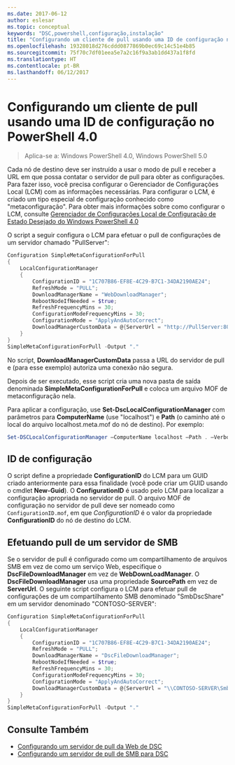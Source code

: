 ```yaml
---
ms.date: 2017-06-12
author: eslesar
ms.topic: conceptual
keywords: "DSC,powershell,configuração,instalação"
title: "Configurando um cliente de pull usando uma ID de configuração no PowerShell 4.0"
ms.openlocfilehash: 19328018d276cddd0877869b0ec69c14c51e4b85
ms.sourcegitcommit: 75f70c7df01eea5e7a2c16f9a3ab1dd437a1f8fd
ms.translationtype: HT
ms.contentlocale: pt-BR
ms.lasthandoff: 06/12/2017
---
```

<a id="setting-up-a-pull-client-using-configuration-id-in-powershell-40" class="xliff"></a>
# Configurando um cliente de pull usando uma ID de configuração no PowerShell 4.0

>Aplica-se a: Windows PowerShell 4.0, Windows PowerShell 5.0

Cada nó de destino deve ser instruído a usar o modo de pull e receber a URL em que possa contatar o servidor de pull para obter as configurações. Para fazer isso, você precisa configurar o Gerenciador de Configurações Local (LCM) com as informações necessárias. Para configurar o LCM, é criado um tipo especial de configuração conhecido como "metaconfiguração". Para obter mais informações sobre como configurar o LCM, consulte [Gerenciador de Configurações Local de Configuração de Estado Desejado do Windows PowerShell 4.0](metaConfig4.md)

O script a seguir configura o LCM para efetuar o pull de configurações de um servidor chamado "PullServer":

```powershell
Configuration SimpleMetaConfigurationForPull 
{ 
    LocalConfigurationManager 
    { 
        ConfigurationID = "1C707B86-EF8E-4C29-B7C1-34DA2190AE24";
        RefreshMode = "PULL";
        DownloadManagerName = "WebDownloadManager";
        RebootNodeIfNeeded = $true;
        RefreshFrequencyMins = 30;
        ConfigurationModeFrequencyMins = 30; 
        ConfigurationMode = "ApplyAndAutoCorrect";
        DownloadManagerCustomData = @{ServerUrl = "http://PullServer:8080/PSDSCPullServer/PSDSCPullServer.svc"; AllowUnsecureConnection = “TRUE”}
    } 
} 
SimpleMetaConfigurationForPull -Output "."
```

No script, **DownloadManagerCustomData** passa a URL do servidor de pull e (para esse exemplo) autoriza uma conexão não segura. 

Depois de ser executado, esse script cria uma nova pasta de saída denominada **SimpleMetaConfigurationForPull** e coloca um arquivo MOF de metaconfiguração nela.

Para aplicar a configuração, use **Set-DscLocalConfigurationManager** com parâmetros para **ComputerName** (use "localhost") e **Path** (o caminho até o local do arquivo localhost.meta.mof do nó de destino). Por exemplo: 
```powershell
Set-DSCLocalConfigurationManager –ComputerName localhost –Path . –Verbose.
```

<a id="configuration-id" class="xliff"></a>
## ID de configuração
O script define a propriedade **ConfigurationID** do LCM para um GUID criado anteriormente para essa finalidade (você pode criar um GUID usando o cmdlet **New-Guid**). O **ConfigurationID** é usado pelo LCM para localizar a configuração apropriada no servidor de pull. O arquivo MOF de configuração no servidor de pull deve ser nomeado como `ConfigurationID.mof`, em que *ConfigurationID* é o valor da propriedade **ConfigurationID** do nó de destino do LCM.

<a id="pulling-from-an-smb-server" class="xliff"></a>
## Efetuando pull de um servidor de SMB

Se o servidor de pull é configurado como um compartilhamento de arquivos SMB em vez de como um serviço Web, especifique o **DscFileDownloadManager** em vez de **WebDownLoadManager**.
O **DscFileDownloadManager** usa uma propriedade **SourcePath** em vez de **ServerUrl**. O seguinte script configura o LCM para efetuar pull de configurações de um compartilhamento SMB denominado "SmbDscShare" em um servidor denominado "CONTOSO-SERVER":

```powershell
Configuration SimpleMetaConfigurationForPull 
{ 
    LocalConfigurationManager 
    { 
        ConfigurationID = "1C707B86-EF8E-4C29-B7C1-34DA2190AE24";
        RefreshMode = "PULL";
        DownloadManagerName = "DscFileDownloadManager";
        RebootNodeIfNeeded = $true;
        RefreshFrequencyMins = 30;
        ConfigurationModeFrequencyMins = 30; 
        ConfigurationMode = "ApplyAndAutoCorrect";
        DownloadManagerCustomData = @{ServerUrl = "\\CONTOSO-SERVER\SmbDscShare"}
    } 
} 
SimpleMetaConfigurationForPull -Output "."
```

<a id="see-also" class="xliff"></a>
## Consulte Também

- [Configurando um servidor de pull da Web de DSC](pullServer.md)
- [Configurando um servidor de pull de SMB para DSC](pullServerSMB.md)

